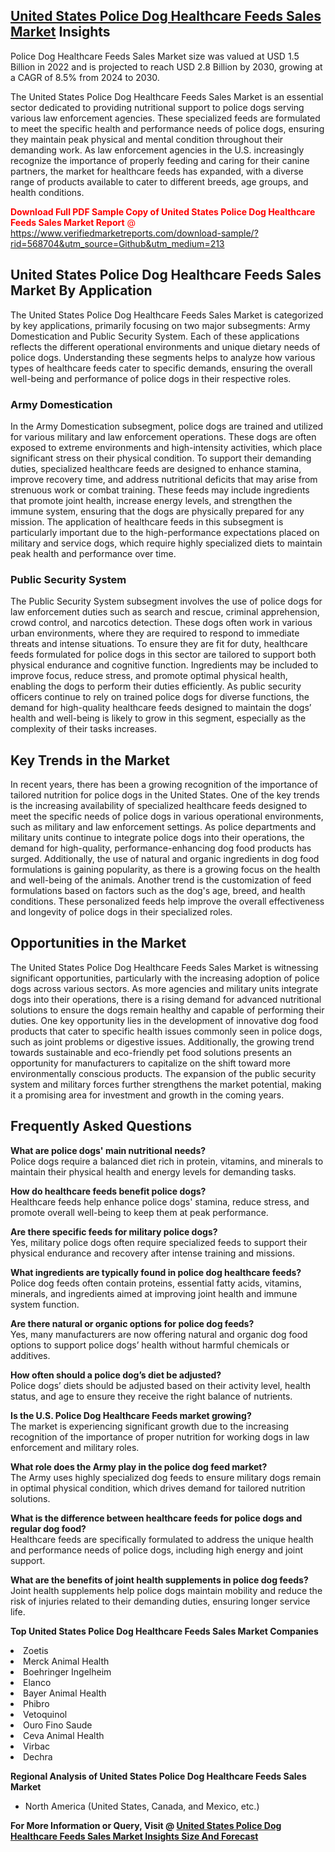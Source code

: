 <h2><a href="https://www.verifiedmarketreports.com/download-sample/?rid=568704&amp;utm_source=Github&amp;utm_medium=213" target="_blank">United States Police Dog Healthcare Feeds Sales Market</a> Insights</h2><p>Police Dog Healthcare Feeds Sales Market size was valued at USD 1.5 Billion in 2022 and is projected to reach USD 2.8 Billion by 2030, growing at a CAGR of 8.5% from 2024 to 2030.</p><p><p>The United States Police Dog Healthcare Feeds Sales Market is an essential sector dedicated to providing nutritional support to police dogs serving various law enforcement agencies. These specialized feeds are formulated to meet the specific health and performance needs of police dogs, ensuring they maintain peak physical and mental condition throughout their demanding work. As law enforcement agencies in the U.S. increasingly recognize the importance of properly feeding and caring for their canine partners, the market for healthcare feeds has expanded, with a diverse range of products available to cater to different breeds, age groups, and health conditions.</p><p><p><span class=""><span style="color: #ff0000;"><strong>Download Full PDF Sample Copy of United States Police Dog Healthcare Feeds Sales Market Report</strong> @ </span><a href="https://www.verifiedmarketreports.com/download-sample/?rid=568704&amp;utm_source=Github&amp;utm_medium=213" target="_blank">https://www.verifiedmarketreports.com/download-sample/?rid=568704&amp;utm_source=Github&amp;utm_medium=213</a></span></p></p><h2>United States Police Dog Healthcare Feeds Sales Market By Application</h2><p>The United States Police Dog Healthcare Feeds Sales Market is categorized by key applications, primarily focusing on two major subsegments: Army Domestication and Public Security System. Each of these applications reflects the different operational environments and unique dietary needs of police dogs. Understanding these segments helps to analyze how various types of healthcare feeds cater to specific demands, ensuring the overall well-being and performance of police dogs in their respective roles.</p><h3>Army Domestication</h3><p>In the Army Domestication subsegment, police dogs are trained and utilized for various military and law enforcement operations. These dogs are often exposed to extreme environments and high-intensity activities, which place significant stress on their physical condition. To support their demanding duties, specialized healthcare feeds are designed to enhance stamina, improve recovery time, and address nutritional deficits that may arise from strenuous work or combat training. These feeds may include ingredients that promote joint health, increase energy levels, and strengthen the immune system, ensuring that the dogs are physically prepared for any mission. The application of healthcare feeds in this subsegment is particularly important due to the high-performance expectations placed on military and service dogs, which require highly specialized diets to maintain peak health and performance over time.</p><h3>Public Security System</h3><p>The Public Security System subsegment involves the use of police dogs for law enforcement duties such as search and rescue, criminal apprehension, crowd control, and narcotics detection. These dogs often work in various urban environments, where they are required to respond to immediate threats and intense situations. To ensure they are fit for duty, healthcare feeds formulated for police dogs in this sector are tailored to support both physical endurance and cognitive function. Ingredients may be included to improve focus, reduce stress, and promote optimal physical health, enabling the dogs to perform their duties efficiently. As public security officers continue to rely on trained police dogs for diverse functions, the demand for high-quality healthcare feeds designed to maintain the dogs’ health and well-being is likely to grow in this segment, especially as the complexity of their tasks increases.</p><h2>Key Trends in the Market</h2><p>In recent years, there has been a growing recognition of the importance of tailored nutrition for police dogs in the United States. One of the key trends is the increasing availability of specialized healthcare feeds designed to meet the specific needs of police dogs in various operational environments, such as military and law enforcement settings. As police departments and military units continue to integrate police dogs into their operations, the demand for high-quality, performance-enhancing dog food products has surged. Additionally, the use of natural and organic ingredients in dog food formulations is gaining popularity, as there is a growing focus on the health and well-being of the animals. Another trend is the customization of feed formulations based on factors such as the dog's age, breed, and health conditions. These personalized feeds help improve the overall effectiveness and longevity of police dogs in their specialized roles.</p><h2>Opportunities in the Market</h2><p>The United States Police Dog Healthcare Feeds Sales Market is witnessing significant opportunities, particularly with the increasing adoption of police dogs across various sectors. As more agencies and military units integrate dogs into their operations, there is a rising demand for advanced nutritional solutions to ensure the dogs remain healthy and capable of performing their duties. One key opportunity lies in the development of innovative dog food products that cater to specific health issues commonly seen in police dogs, such as joint problems or digestive issues. Additionally, the growing trend towards sustainable and eco-friendly pet food solutions presents an opportunity for manufacturers to capitalize on the shift toward more environmentally conscious products. The expansion of the public security system and military forces further strengthens the market potential, making it a promising area for investment and growth in the coming years.</p><h2>Frequently Asked Questions</h2><p><strong>What are police dogs' main nutritional needs?</strong><br>Police dogs require a balanced diet rich in protein, vitamins, and minerals to maintain their physical health and energy levels for demanding tasks.</p><p><strong>How do healthcare feeds benefit police dogs?</strong><br>Healthcare feeds help enhance police dogs' stamina, reduce stress, and promote overall well-being to keep them at peak performance.</p><p><strong>Are there specific feeds for military police dogs?</strong><br>Yes, military police dogs often require specialized feeds to support their physical endurance and recovery after intense training and missions.</p><p><strong>What ingredients are typically found in police dog healthcare feeds?</strong><br>Police dog feeds often contain proteins, essential fatty acids, vitamins, minerals, and ingredients aimed at improving joint health and immune system function.</p><p><strong>Are there natural or organic options for police dog feeds?</strong><br>Yes, many manufacturers are now offering natural and organic dog food options to support police dogs’ health without harmful chemicals or additives.</p><p><strong>How often should a police dog’s diet be adjusted?</strong><br>Police dogs’ diets should be adjusted based on their activity level, health status, and age to ensure they receive the right balance of nutrients.</p><p><strong>Is the U.S. Police Dog Healthcare Feeds market growing?</strong><br>The market is experiencing significant growth due to the increasing recognition of the importance of proper nutrition for working dogs in law enforcement and military roles.</p><p><strong>What role does the Army play in the police dog feed market?</strong><br>The Army uses highly specialized dog feeds to ensure military dogs remain in optimal physical condition, which drives demand for tailored nutrition solutions.</p><p><strong>What is the difference between healthcare feeds for police dogs and regular dog food?</strong><br>Healthcare feeds are specifically formulated to address the unique health and performance needs of police dogs, including high energy and joint support.</p><p><strong>What are the benefits of joint health supplements in police dog feeds?</strong><br>Joint health supplements help police dogs maintain mobility and reduce the risk of injuries related to their demanding duties, ensuring longer service life.</p></p><p><strong>Top United States Police Dog Healthcare Feeds Sales Market Companies</strong></p><div data-test-id=""><p><li>Zoetis</li><li> Merck Animal Health</li><li> Boehringer Ingelheim</li><li> Elanco</li><li> Bayer Animal Health</li><li> Phibro</li><li> Vetoquinol</li><li> Ouro Fino Saude</li><li> Ceva Animal Health</li><li> Virbac</li><li> Dechra</li></p><div><strong>Regional Analysis of&nbsp;United States Police Dog Healthcare Feeds Sales Market</strong></div><ul><li dir="ltr"><p dir="ltr">North America&nbsp;(United States, Canada, and Mexico, etc.)</p></li></ul><p><strong>For More Information or Query, Visit @&nbsp;</strong><strong><a href="https://www.verifiedmarketreports.com/product/police-dog-healthcare-feeds-sales-market-size-and-forecast/?utm_source=Github&amp;utm_medium=213" target="_blank">United States Police Dog Healthcare Feeds Sales Market Insights Size And Forecast</a></strong></p></div>
